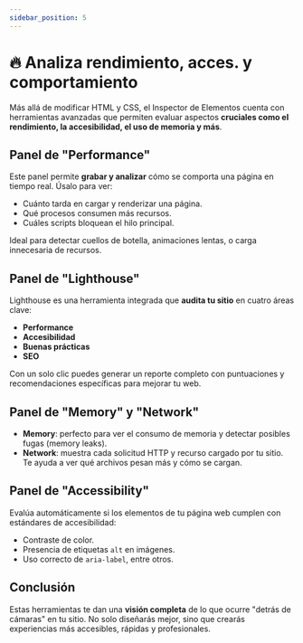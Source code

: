```yaml
---
sidebar_position: 5
---
```


# 🔥 Analiza rendimiento, acces. y comportamiento

Más allá de modificar HTML y CSS, el Inspector de Elementos cuenta con herramientas avanzadas que permiten evaluar aspectos **cruciales como el rendimiento, la accesibilidad, el uso de memoria y más**.

## Panel de "Performance"

Este panel permite **grabar y analizar** cómo se comporta una página en tiempo real. Úsalo para ver:

- Cuánto tarda en cargar y renderizar una página.
- Qué procesos consumen más recursos.
- Cuáles scripts bloquean el hilo principal.

Ideal para detectar cuellos de botella, animaciones lentas, o carga innecesaria de recursos.

## Panel de "Lighthouse"

Lighthouse es una herramienta integrada que **audita tu sitio** en cuatro áreas clave:

- **Performance**
- **Accesibilidad**
- **Buenas prácticas**
- **SEO**

Con un solo clic puedes generar un reporte completo con puntuaciones y recomendaciones específicas para mejorar tu web.

## Panel de "Memory" y "Network"

- **Memory**: perfecto para ver el consumo de memoria y detectar posibles fugas (memory leaks).
- **Network**: muestra cada solicitud HTTP y recurso cargado por tu sitio. Te ayuda a ver qué archivos pesan más y cómo se cargan.

## Panel de "Accessibility"

Evalúa automáticamente si los elementos de tu página web cumplen con estándares de accesibilidad:

- Contraste de color.
- Presencia de etiquetas `alt` en imágenes.
- Uso correcto de `aria-label`, entre otros.

## Conclusión

Estas herramientas te dan una **visión completa** de lo que ocurre "detrás de cámaras" en tu sitio. No solo diseñarás mejor, sino que crearás experiencias más accesibles, rápidas y profesionales.
